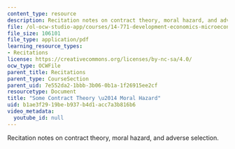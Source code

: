 ```yaml
---
content_type: resource
description: Recitation notes on contract theory, moral hazard, and adverse selection.
file: /ol-ocw-studio-app/courses/14-771-development-economics-microeconomic-issues-and-policy-models-fall-2008/b1ae3f2919beb937b4d1acc7a3b816b6_rec10.pdf
file_size: 106101
file_type: application/pdf
learning_resource_types:
- Recitations
license: https://creativecommons.org/licenses/by-nc-sa/4.0/
ocw_type: OCWFile
parent_title: Recitations
parent_type: CourseSection
parent_uid: 7e552da2-1bbb-3b06-0b1a-1f26915ee2cf
resourcetype: Document
title: "Some Contract Theory \u2014 Moral Hazard"
uid: b1ae3f29-19be-b937-b4d1-acc7a3b816b6
video_metadata:
  youtube_id: null
---
```

Recitation notes on contract theory, moral hazard, and adverse selection.